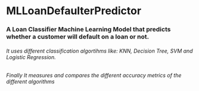 # MLLoanDefaulterPredictor
### A Loan Classifier Machine Learning Model that predicts whether a customer will default on a loan or not.

###### It uses different classification algortihms like: KNN, Decision Tree, SVM and Logistic Regression.

###### Finally It measures and compares the different accuracy metrics of the different algorithms
